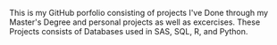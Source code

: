 This is my GitHub porfolio consisting of projects I've Done through my Master's Degree and personal projects as well as excercises. These Projects consists of Databases used in SAS, SQL, R, and Python.
